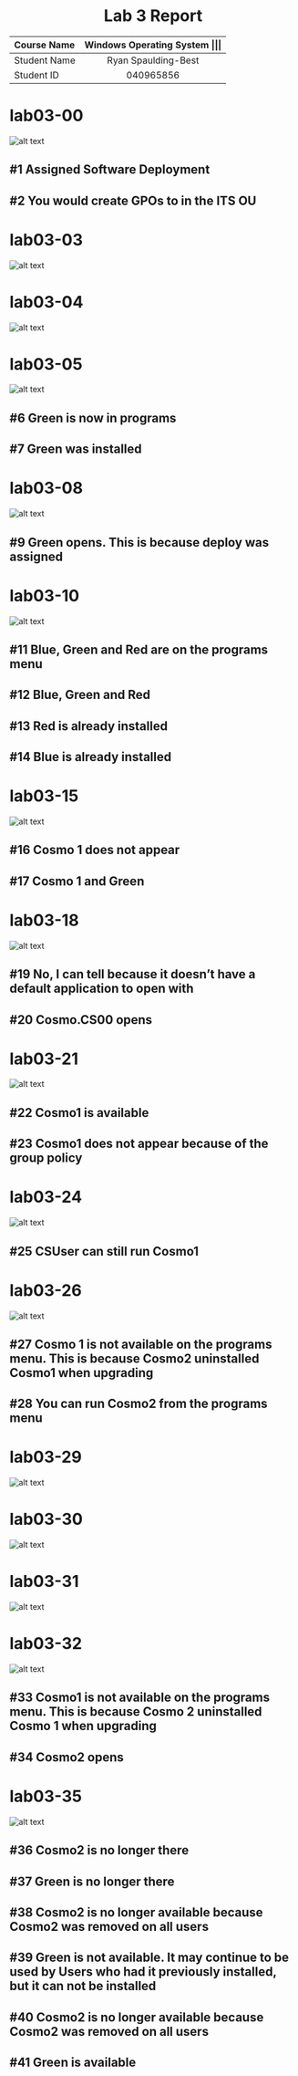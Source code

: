<center> <h1> Lab 3 Report</h1> </center>

| **Course Name**  | **Windows Operating System \|\|\|**|
|:-------------| :-----------------------------:|
|Student Name  | Ryan Spaulding-Best            |
|Student ID    | 040965856                      |

# lab03-00
![alt text](Screenshots/lab03-00.jpg)
## #1 Assigned Software Deployment
## #2 You would create GPOs to in the ITS OU
# lab03-03
![alt text](Screenshots/lab03-03.jpg)
# lab03-04
![alt text](Screenshots/lab03-04.jpg)
# lab03-05
![alt text](Screenshots/lab03-05.jpg)
## #6 Green is now in programs
## #7 Green was installed
# lab03-08
![alt text](Screenshots/lab03-08.jpg)
## #9 Green opens. This is because deploy was assigned
# lab03-10
![alt text](Screenshots/lab03-10.jpg)
## #11 Blue, Green and Red are on the programs menu
## #12 Blue, Green and Red
## #13 Red is already installed
## #14 Blue is already installed
# lab03-15
![alt text](Screenshots/lab03-15.jpg)
## #16 Cosmo 1 does not appear
## #17 Cosmo 1 and Green
# lab03-18
![alt text](Screenshots/lab03-18.jpg)
## #19 No, I can tell because it doesn’t have a default application to open with
## #20 Cosmo.CS00 opens
# lab03-21
![alt text](Screenshots/lab03-21.jpg)
## #22 Cosmo1 is available
## #23 Cosmo1 does not appear because of the group policy
# lab03-24
![alt text](Screenshots/lab03-24.jpg)
## #25 CSUser can still run Cosmo1
# lab03-26
![alt text](Screenshots/lab03-26.jpg)
## #27 Cosmo 1 is not available on the programs menu. This is because Cosmo2 uninstalled Cosmo1 when upgrading
## #28 You can run Cosmo2 from the programs menu
# lab03-29
![alt text](Screenshots/lab03-29.jpg)
# lab03-30
![alt text](Screenshots/lab03-30.jpg)
# lab03-31
![alt text](Screenshots/lab03-31.jpg)
# lab03-32
![alt text](Screenshots/lab03-32.jpg)
## #33 Cosmo1 is not available on the programs menu. This is because Cosmo 2 uninstalled Cosmo 1 when upgrading
## #34 Cosmo2 opens
# lab03-35
![alt text](Screenshots/lab03-35.jpg)
## #36 Cosmo2 is no longer there
## #37 Green is no longer there
## #38 Cosmo2 is no longer available because Cosmo2 was removed on all users
## #39 Green is not available. It may continue to be used by Users who had it previously installed, but it can not be installed
## #40 Cosmo2 is no longer available because Cosmo2 was removed on all users
## #41 Green is available
